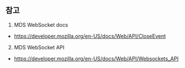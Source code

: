 
## 

## 참고 
1. MDS WebSocket docs
- https://developer.mozilla.org/en-US/docs/Web/API/CloseEvent

2. MDS WebSocket API
- https://developer.mozilla.org/en-US/docs/Web/API/Websockets_API